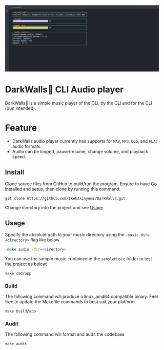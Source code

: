 
<p align="center">
  <img src="docs/img/hero.png" alt="DarkWalls🌈" width="700"/>
</p>

# DarkWalls🌈 CLI Audio player

DarkWalls🌈 is a simple music player of the CLI, by the CLI and for the CLI (pun intended). 

# Feature
- DarkWalls audio player currently has supports for `WAV`, `MP3`, `OGG`, and `FLAC` audio formats.
- Audio can be looped, pause/resume, change volume, and playback speed.

## Install
Clone source files from GitHub to build/run the program. Ensure to have [Go](https://go.dev/) installed and setup, then clone by running this command:
```
git clone https://github.com/IkehAkinyemi/DarkWalls.git
```

Change directory into the project and see [Usage](#usage).

## Usage
Specify the absolute path to your music directory using the `-music-dir=<directory>` flag like below.

```sh
 make audio -dir=<directory>
```
You can use the sample music contained in the `sampleMusic` folder to test the project as below:

```sh
make cmd/app
```

### Build
The following command will produce a linux_amd64 compatible binary. Feel free to update the Makefile commands to best suit your platform.

```sh
make build/app
```

### Audit
The following command will format and audit the codebase

```sh
make audit
```

